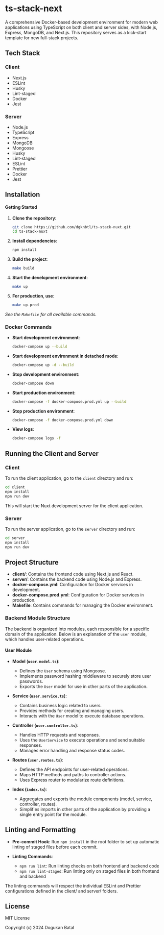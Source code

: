 # ts-stack-next
A comprehensive Docker-based development environment for modern web applications using TypeScript on both client and server sides, with Node.js, Express, MongoDB, and Next.js. This repository serves as a kick-start template for new full-stack projects.

## Tech Stack
### Client
- Next.js
- ESLint
- Husky
- Lint-staged
- Docker
- Jest


### Server
- Node.js
- TypeScript
- Express
- MongoDB
- Mongoose
- Husky
- Lint-staged
- ESLint
- Prettier
- Docker
- Jest

## Installation

#### Getting Started

1. **Clone the repository**: 

    ```bash
    git clone https://github.com/dgknbtl/ts-stack-nuxt.git
    cd ts-stack-nuxt
    ```

2. **Install dependencies**:

    ```bash
    npm install
    ```

3. **Build the project**:

    ```bash
    make build
    ```

4. **Start the development environment**:

    ```bash
    make up
    ```

5. **For production, use**:

    ```bash
    make up-prod
    ```

*See the `Makefile` for all available commands.*

### Docker Commands

- **Start development environment**: 
  ```bash
  docker-compose up --build
  ```

- **Start development environment in detached mode**: 
  ```bash
  docker-compose up -d --build
  ```

- **Stop development environment**: 
  ```bash
  docker-compose down
  ```

- **Start production environment**: 
  ```bash
  docker-compose -f docker-compose.prod.yml up --build
  ```

- **Stop production environment**: 
  ```bash
  docker-compose -f docker-compose.prod.yml down
  ```

- **View logs**: 
  ```bash
  docker-compose logs -f
  ```

## Running the Client and Server

### Client

To run the client application, go to the `client` directory and run:

```bash
cd client
npm install
npm run dev
```

This will start the Nuxt development server for the client application.

### Server

To run the server application, go to the `server` directory and run:
```bash
cd server
npm install
npm run dev
```

## Project Structure

- **client/**: Contains the frontend code using Next.js and React.
- **server/**: Contains the backend code using Node.js and Express.
- **docker-compose.yml**: Configuration for Docker services in development.
- **docker-compose.prod.yml**: Configuration for Docker services in production.
- **Makefile**: Contains commands for managing the Docker environment.

### Backend Module Structure

The backend is organized into modules, each responsible for a specific domain of the application. Below is an explanation of the `user` module, which handles user-related operations.

#### User Module 

- **Model (`user.model.ts`)**: 
  - Defines the `User` schema using Mongoose.
  - Implements password hashing middleware to securely store user passwords.
  - Exports the `User` model for use in other parts of the application.

- **Service (`user.service.ts`)**: 
  - Contains business logic related to users.
  - Provides methods for creating and managing users.
  - Interacts with the `User` model to execute database operations.

- **Controller (`user.controller.ts`)**: 
  - Handles HTTP requests and responses.
  - Uses the `UserService` to execute operations and send suitable responses.
  - Manages error handling and response status codes.

- **Routes (`user.routes.ts`)**: 
  - Defines the API endpoints for user-related operations.
  - Maps HTTP methods and paths to controller actions.
  - Uses Express router to modularize route definitions.

- **Index (`index.ts`)**: 
  - Aggregates and exports the module components (model, service, controller, routes).
  - Simplifies imports in other parts of the application by providing a single entry point for the module.


## Linting and Formatting

- **Pre-commit Hook**: Run `npm install` in the root folder to set up automatic linting of staged files before each commit.

- **Linting Commands**:
  - `npm run lint`: Run linting checks on both frontend and backend code
  - `npm run lint-staged`: Run linting only on staged files in both frontend and backend

The linting commands will respect the individual ESLint and Prettier configurations defined in the client/ and server/ folders.

## License

MIT License

Copyright (c) 2024 Dogukan Batal
